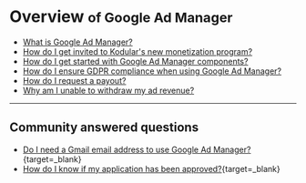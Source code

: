 # Overview <small> of Google Ad Manager</small>

* [What is Google Ad Manager?](intro.md)
* [How do I get invited to Kodular's new monetization program?](apply.md)
* [How do I get started with Google Ad Manager components?](getting-started.md)
* [How do I ensure GDPR compliance when using Google Ad Manager?](gdpr.md)
* [How do I request a payout?](payouts.md)
* [Why am I unable to withdraw my ad revenue?](payouts-requirements.md)

---

## Community answered questions

* [Do I need a Gmail email address to use Google Ad Manager?](https://community.kodular.io/t/do-i-need-a-gmail-email-address-to-use-google-ad-manager/133067/2){target=_blank}
* [How do I know if my application has been approved?](https://community.kodular.io/t/how-do-i-know-if-my-application-has-been-approved/133070/2){target=_blank}
